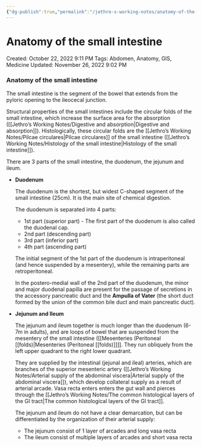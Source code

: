 ```yaml
---
{"dg-publish":true,"permalink":"/jethro-s-working-notes/anatomy-of-the-small-intestine/","dgPassFrontmatter":true}
---
```



# Anatomy of the small intestine

Created: October 22, 2022 9:11 PM
Tags: Abdomen, Anatomy, GIS, Medicine
Updated: November 26, 2022 9:02 PM

### Anatomy of the small intestine

The small intestine is the segment of the bowel that extends from the pyloric opening to the ileocecal junction.

Structural properties of the small intestines include the circular folds of the small intestine, which increase the surface area for the absorption ([[Jethro’s Working Notes/Digestive and absorption\|Digestive and absorption]]). Histologically, these circular folds are the [[Jethro’s Working Notes/Pilcae circulares\|Pilcae circulares]] of the small intestine ([[Jethro’s Working Notes/Histology of the small intestine\|Histology of the small intestine]]).

There are 3 parts of the small intestine, the duodenum, the jejunum and ileum.

- ****************Duodenum****************
    
    The duodenum is the shortest, but widest C-shaped segment of the small intestine (25cm). It is the main site of chemical digestion.
    
    The duodenum is separated into 4 parts:
    
    - 1st part (superior part) - The first part of the duodenum is also called the duodenal cap.
    - 2nd part (descending part)
    - 3rd part (inferior part)
    - 4th part (ascending part)
    
    The initial segment of the 1st part of the duodenum is intraperitoneal (and hence suspended by a mesentery), while the remaining parts are retroperitoneal.
    
    In the postero-medial wall of the 2nd part of the duodenum, the minor and major duodenal papilla are present for the passage of secretions in the accessory pancreatic duct and the **Ampulla of Vater** (the short duct formed by the union of the common bile duct and main pancreatic duct).
    
- **********************************Jejunum and Ileum**********************************
    
    The jejunum and ileum together is much longer than the duodenum (6-7m in adults), and are loops of bowel that are suspended from the mesentery of the small intestine ([[Mesenteries (Peritoneal [[folds)\|Mesenteries (Peritoneal [[folds)]]]]. They run obliquely from the left upper quadrant to the right lower quadrant.
    
    They are supplied by the intestinal (jejunal and ileal) arteries, which are branches of the superior mesenteric artery ([[Jethro’s Working Notes/Arterial supply of the abdominal viscera\|Arterial supply of the abdominal viscera]]), which develop collateral supply as a result of arterial arcade. Vasa recta enters enters the gut wall and pierces through the [[Jethro’s Working Notes/The common histological layers of the GI tract\|The common histological layers of the GI tract]].
    
    The jejunum and ileum do not have a clear demarcation, but can be differentiated by the organization of their arterial supply:
    
    - The jejunum consist of 1 layer of arcades and long vasa recta
    - The ileum consist of multiple layers of arcades and short vasa recta